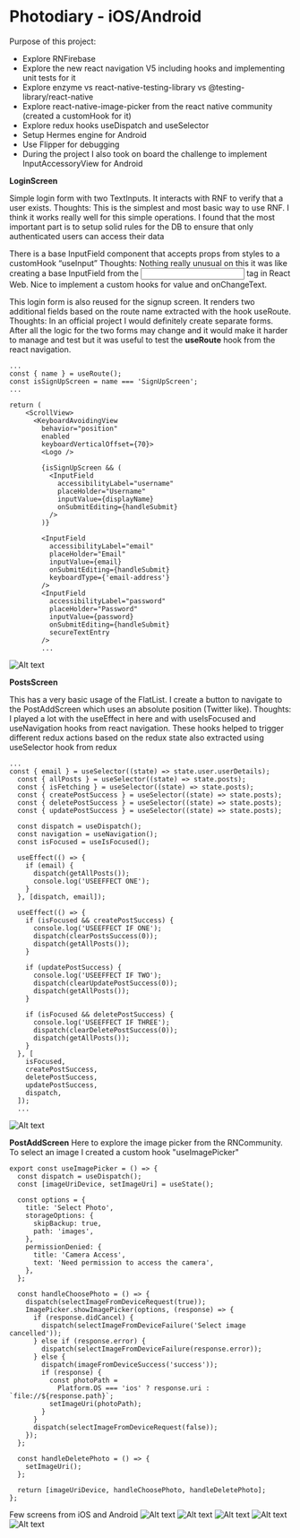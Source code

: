 # Photodiary - iOS/Android

Purpose of this project:

- Explore RNFirebase
- Explore the new react navigation V5 including hooks and implementing unit tests for it
- Explore enzyme vs react-native-testing-library vs @testing-library/react-native
- Explore react-native-image-picker from the react native community (created a customHook for it)
- Explore redux hooks useDispatch and useSelector
- Setup Hermes engine for Android
- Use Flipper for debugging
- During the project I also took on board the challenge to implement InputAccessoryView for Android

**LoginScreen**

Simple login form with two TextInputs. It interacts with RNF to verify that a user exists.
Thoughts: This is the simplest and most basic way to use RNF. I think it works really well for this simple operations. I found that the most important part is to setup solid rules for the DB to ensure that only authenticated users can access their data

There is a base InputField component that accepts props from styles to a customHook “useInput”
Thoughts: Nothing really unusual on this it was like creating a base InputField from the <input /> tag in React Web. Nice to implement a custom hooks for value and onChangeText.

This login form is also reused for the signup screen. It renders two additional fields based on the route name extracted with the hook useRoute.
Thoughts: In an official project I would definitely create separate forms. After all the logic for the two forms may change and it would make it harder to manage and test but it was useful to test the **useRoute** hook from the react navigation.

```
...
const { name } = useRoute();
const isSignUpScreen = name === 'SignUpScreen';
...

return (
    <ScrollView>
      <KeyboardAvoidingView
        behavior="position"
        enabled
        keyboardVerticalOffset={70}>
        <Logo />

        {isSignUpScreen && (
          <InputField
            accessibilityLabel="username"
            placeHolder="Username"
            inputValue={displayName}
            onSubmitEditing={handleSubmit}
          />
        )}

        <InputField
          accessibilityLabel="email"
          placeHolder="Email"
          inputValue={email}
          onSubmitEditing={handleSubmit}
          keyboardType={'email-address'}
        />
        <InputField
          accessibilityLabel="password"
          placeHolder="Password"
          inputValue={password}
          onSubmitEditing={handleSubmit}
          secureTextEntry
        />
        ...
```

![Alt text](./app/assets/screenshots/ios-login.png)

**PostsScreen**

This has a very basic usage of the FlatList. I create a button to navigate to the PostAddScreen which uses an absolute position (Twitter like).
Thoughts: I played a lot with the useEffect in here and with useIsFocused and useNavigation hooks from react navigation. These hooks helped to trigger different redux actions based on the redux state also extracted using useSelector hook from redux

```
...
const { email } = useSelector((state) => state.user.userDetails);
  const { allPosts } = useSelector((state) => state.posts);
  const { isFetching } = useSelector((state) => state.posts);
  const { createPostSuccess } = useSelector((state) => state.posts);
  const { deletePostSuccess } = useSelector((state) => state.posts);
  const { updatePostSuccess } = useSelector((state) => state.posts);

  const dispatch = useDispatch();
  const navigation = useNavigation();
  const isFocused = useIsFocused();

  useEffect(() => {
    if (email) {
      dispatch(getAllPosts());
      console.log('USEEFFECT ONE');
    }
  }, [dispatch, email]);

  useEffect(() => {
    if (isFocused && createPostSuccess) {
      console.log('USEEFFECT IF ONE');
      dispatch(clearPostsSuccess(0));
      dispatch(getAllPosts());
    }

    if (updatePostSuccess) {
      console.log('USEEFFECT IF TWO');
      dispatch(clearUpdatePostSuccess(0));
      dispatch(getAllPosts());
    }

    if (isFocused && deletePostSuccess) {
      console.log('USEEFFECT IF THREE');
      dispatch(clearDeletePostSuccess(0));
      dispatch(getAllPosts());
    }
  }, [
    isFocused,
    createPostSuccess,
    deletePostSuccess,
    updatePostSuccess,
    dispatch,
  ]);
  ...
```

![Alt text](./app/assets/screenshots/PostsListAndroid.png)

**PostAddScreen**
Here to explore the image picker from the RNCommunity. To select an image I created a custom hook "useImagePicker"

```
export const useImagePicker = () => {
  const dispatch = useDispatch();
  const [imageUriDevice, setImageUri] = useState();

  const options = {
    title: 'Select Photo',
    storageOptions: {
      skipBackup: true,
      path: 'images',
    },
    permissionDenied: {
      title: 'Camera Access',
      text: 'Need permission to access the camera',
    },
  };

  const handleChoosePhoto = () => {
    dispatch(selectImageFromDeviceRequest(true));
    ImagePicker.showImagePicker(options, (response) => {
      if (response.didCancel) {
        dispatch(selectImageFromDeviceFailure('Select image cancelled'));
      } else if (response.error) {
        dispatch(selectImageFromDeviceFailure(response.error));
      } else {
        dispatch(imageFromDeviceSuccess('success'));
        if (response) {
          const photoPath =
            Platform.OS === 'ios' ? response.uri : `file://${response.path}`;
          setImageUri(photoPath);
        }
      }
      dispatch(selectImageFromDeviceRequest(false));
    });
  };

  const handleDeletePhoto = () => {
    setImageUri();
  };

  return [imageUriDevice, handleChoosePhoto, handleDeletePhoto];
};
```

Few screens from iOS and Android
![Alt text](./app/assets/screenshots/AddPostAndroid.png)
![Alt text](./app/assets/screenshots/AddPostWithPhotoiOS.png)
![Alt text](./app/assets/screenshots/AllowAccessAndroid.png)
![Alt text](./app/assets/screenshots/SelectPhotoAndroid.png)
![Alt text](./app/assets/screenshots/SelectPhotoiOS.png)
